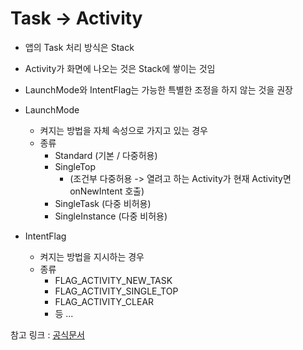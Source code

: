 # Task -> Activity

- 앱의 Task 처리 방식은 Stack
- Activity가 화면에 나오는 것은 Stack에 쌓이는 것임
- LaunchMode와 IntentFlag는 가능한 특별한 조정을 하지 않는 것을 권장

- LaunchMode

  - 켜지는 방법을 자체 속성으로 가지고 있는 경우
  - 종류
    - Standard (기본 / 다중허용)
    - SingleTop
      - (조건부 다중허용 -> 열려고 하는 Activity가 현재 Activity면 onNewIntent 호출)
    - SingleTask (다중 비허용)
    - SingleInstance (다중 비허용)

- IntentFlag
  - 켜지는 방법을 지시하는 경우
  - 종류
    - FLAG_ACTIVITY_NEW_TASK
    - FLAG_ACTIVITY_SINGLE_TOP
    - FLAG_ACTIVITY_CLEAR
    - 등 ...

참고 링크 : [공식문서](https://developer.android.com/guide/components/activities/tasks-and-back-stack?hl=ko)
